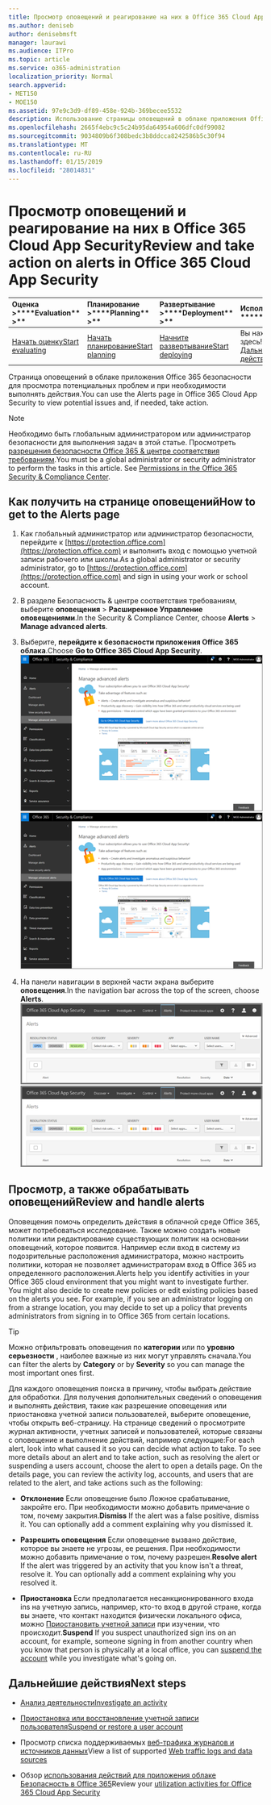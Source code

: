```yaml
---
title: Просмотр оповещений и реагирование на них в Office 365 Cloud App Security
ms.author: deniseb
author: denisebmsft
manager: laurawi
ms.audience: ITPro
ms.topic: article
ms.service: o365-administration
localization_priority: Normal
search.appverid:
- MET150
- MOE150
ms.assetid: 97e9c3d9-df89-458e-924b-369becee5532
description: Использование страницы оповещений в облаке приложения Office 365 безопасности для страница потенциальных проблем. Можно закрыть или разрешении предупреждений и при необходимости отключать учетной записи пользователя.
ms.openlocfilehash: 2665f4ebc9c5c24b95da64954a606dfc0df99082
ms.sourcegitcommit: 9034809b6f308bedc3b8ddcca8242586b5c30f94
ms.translationtype: MT
ms.contentlocale: ru-RU
ms.lasthandoff: 01/15/2019
ms.locfileid: "28014831"
---
```

# <a name="review-and-take-action-on-alerts-in-office-365-cloud-app-security"></a><span data-ttu-id="f9f6f-104">Просмотр оповещений и реагирование на них в Office 365 Cloud App Security</span><span class="sxs-lookup"><span data-stu-id="f9f6f-104">Review and take action on alerts in Office 365 Cloud App Security</span></span>
  
|<span data-ttu-id="f9f6f-105">Оценка **\>**</span><span class="sxs-lookup"><span data-stu-id="f9f6f-105">\*\*\*\*Evaluation\*\* \>\*\*</span></span>|<span data-ttu-id="f9f6f-106">Планирование **\>**</span><span class="sxs-lookup"><span data-stu-id="f9f6f-106">\*\*\*\*Planning\*\* \>\*\*</span></span>|<span data-ttu-id="f9f6f-107">Развертывание **\>**</span><span class="sxs-lookup"><span data-stu-id="f9f6f-107">\*\*\*\*Deployment\*\* \>\*\*</span></span>|<span data-ttu-id="f9f6f-108">Использование \*\*\*</span><span class="sxs-lookup"><span data-stu-id="f9f6f-108">\*\*\*\*Utilization\*\*\*\*</span></span>|
|:-----|:-----|:-----|:-----|
|[<span data-ttu-id="f9f6f-109">Начать оценку</span><span class="sxs-lookup"><span data-stu-id="f9f6f-109">Start evaluating</span></span>](office-365-cas-overview.md) <br/> |[<span data-ttu-id="f9f6f-110">Начать планирование</span><span class="sxs-lookup"><span data-stu-id="f9f6f-110">Start planning</span></span>](get-ready-for-office-365-cas.md) <br/> |[<span data-ttu-id="f9f6f-111">Начните развертывание</span><span class="sxs-lookup"><span data-stu-id="f9f6f-111">Start deploying</span></span>](turn-on-office-365-cas.md) <br/> |<span data-ttu-id="f9f6f-112">Вы находитесь здесь!</span><span class="sxs-lookup"><span data-stu-id="f9f6f-112">You are here!</span></span>  <br/> [<span data-ttu-id="f9f6f-113">Дальнейшие действия</span><span class="sxs-lookup"><span data-stu-id="f9f6f-113">Next steps</span></span>](#next-steps) <br/> |
   
<span data-ttu-id="f9f6f-114">Страница оповещений в облаке приложения Office 365 безопасности для просмотра потенциальных проблем и при необходимости выполнять действия.</span><span class="sxs-lookup"><span data-stu-id="f9f6f-114">You can use the Alerts page in Office 365 Cloud App Security to view potential issues and, if needed, take action.</span></span>
  
> [!NOTE]
> <span data-ttu-id="f9f6f-p102">Необходимо быть глобальным администратором или администратор безопасности для выполнения задач в этой статье. Просмотреть [разрешения безопасности Office 365 &amp; центре соответствия требованиям](permissions-in-the-security-and-compliance-center.md).</span><span class="sxs-lookup"><span data-stu-id="f9f6f-p102">You must be a global administrator or security administrator to perform the tasks in this article. See [Permissions in the Office 365 Security &amp; Compliance Center](permissions-in-the-security-and-compliance-center.md).</span></span> 
  
## <a name="how-to-get-to-the-alerts-page"></a><span data-ttu-id="f9f6f-117">Как получить на странице оповещений</span><span class="sxs-lookup"><span data-stu-id="f9f6f-117">How to get to the Alerts page</span></span>

1. <span data-ttu-id="f9f6f-118">Как глобальный администратор или администратор безопасности, перейдите к [https://protection.office.com](https://protection.office.com) и выполнить вход с помощью учетной записи рабочего или школы.</span><span class="sxs-lookup"><span data-stu-id="f9f6f-118">As a global administrator or security administrator, go to [https://protection.office.com](https://protection.office.com) and sign in using your work or school account.</span></span> 
    
2. <span data-ttu-id="f9f6f-119">В разделе Безопасность &amp; центре соответствия требованиям, выберите **оповещения** \> **Расширенное Управление оповещениями**.</span><span class="sxs-lookup"><span data-stu-id="f9f6f-119">In the Security &amp; Compliance Center, choose **Alerts** \> **Manage advanced alerts**.</span></span>
    
3. <span data-ttu-id="f9f6f-120">Выберите, **перейдите к безопасности приложения Office 365 облака**.</span><span class="sxs-lookup"><span data-stu-id="f9f6f-120">Choose **Go to Office 365 Cloud App Security**.</span></span><br/><span data-ttu-id="f9f6f-121">![В разделе Безопасность &amp; центре соответствия требованиям, выберите дополнительные оповещения для перехода к безопасности Office 365 облаке приложения](media/958632d4-03e3-4ade-8e22-d5509db6fca7.png)</span><span class="sxs-lookup"><span data-stu-id="f9f6f-121">![In the Security &amp; Compliance Center, choose Manage Advanced Alerts to go to Office 365 Cloud App Security](media/958632d4-03e3-4ade-8e22-d5509db6fca7.png)</span></span>
  
4. <span data-ttu-id="f9f6f-122">На панели навигации в верхней части экрана выберите **оповещения**.</span><span class="sxs-lookup"><span data-stu-id="f9f6f-122">In the navigation bar across the top of the screen, choose **Alerts**.</span></span><br/><span data-ttu-id="f9f6f-123">![На странице "оповещения" можно просмотреть оповещений, которое было запущено и любые действия, предпринятые.](media/3b53d4c9-4b13-435d-8547-8c0f9ae6b914.png)</span><span class="sxs-lookup"><span data-stu-id="f9f6f-123">![On the Alerts page, you can see alerts that were triggered and any actions taken.](media/3b53d4c9-4b13-435d-8547-8c0f9ae6b914.png)</span></span>
  
## <a name="review-and-handle-alerts"></a><span data-ttu-id="f9f6f-124">Просмотр, а также обрабатывать оповещений</span><span class="sxs-lookup"><span data-stu-id="f9f6f-124">Review and handle alerts</span></span>

<span data-ttu-id="f9f6f-p103">Оповещения помочь определить действия в облачной среде Office 365, может потребоваться исследование. Также можно создать новые политики или редактирование существующих политик на основании оповещений, которое появится. Например если вход в систему из подозрительные расположения администратора, можно настроить политики, которая не позволяет администраторам вход в Office 365 из определенного расположения.</span><span class="sxs-lookup"><span data-stu-id="f9f6f-p103">Alerts help you identify activities in your Office 365 cloud environment that you might want to investigate further. You might also decide to create new policies or edit existing policies based on the alerts you see. For example, if you see an administrator logging on from a strange location, you may decide to set up a policy that prevents administrators from signing in to Office 365 from certain locations.</span></span>
  
> [!TIP]
> <span data-ttu-id="f9f6f-128">Можно отфильтровать оповещения по **категории** или по **уровню серьезности** , наиболее важные из них могут управлять сначала.</span><span class="sxs-lookup"><span data-stu-id="f9f6f-128">You can filter the alerts by **Category** or by **Severity** so you can manage the most important ones first.</span></span> 
  
<span data-ttu-id="f9f6f-p104">Для каждого оповещения поиска в причину, чтобы выбрать действие для обработки. Для получения дополнительных сведений о оповещения и выполнять действия, такие как разрешение оповещения или приостановка учетной записи пользователей, выберите оповещение, чтобы открыть веб-страницу. На странице сведений о просмотрите журнал активности, учетных записей и пользователей, которые связаны с оповещение и выполнение действий, например следующие:</span><span class="sxs-lookup"><span data-stu-id="f9f6f-p104">For each alert, look into what caused it so you can decide what action to take. To see more details about an alert and to take action, such as resolving the alert or suspending a users account, choose the alert to open a details page. On the details page, you can review the activity log, accounts, and users that are related to the alert, and take actions such as the following:</span></span>
  
- <span data-ttu-id="f9f6f-p105">**Отклонение** Если оповещение было Ложное срабатывание, закройте его. При необходимости можно добавить примечание о том, почему закрытия.</span><span class="sxs-lookup"><span data-stu-id="f9f6f-p105">**Dismiss** If the alert was a false positive, dismiss it. You can optionally add a comment explaining why you dismissed it.</span></span> 
    
- <span data-ttu-id="f9f6f-p106">**Разрешить оповещения** Если оповещение вызвано действие, которое вы знаете не угрозы, ее решения. При необходимости можно добавить примечание о том, почему разрешен.</span><span class="sxs-lookup"><span data-stu-id="f9f6f-p106">**Resolve alert** If the alert was triggered by an activity that you know isn't a threat, resolve it. You can optionally add a comment explaining why you resolved it.</span></span> 
    
- <span data-ttu-id="f9f6f-136">**Приостановка** Если предполагается несанкционированного входа ins на учетную запись, например, кто-то вход в другой стране, когда вы знаете, что контакт находится физически локального офиса, можно [Приостановить учетной записи](suspend-or-restore-an-account-in-ocas.md) при изучении, что происходит.</span><span class="sxs-lookup"><span data-stu-id="f9f6f-136">**Suspend** If you suspect unauthorized sign ins on an account, for example, someone signing in from another country when you know that person is physically at a local office, you can [suspend the account](suspend-or-restore-an-account-in-ocas.md) while you investigate what's going on.</span></span> 
    
## <a name="next-steps"></a><span data-ttu-id="f9f6f-137">Дальнейшие действия</span><span class="sxs-lookup"><span data-stu-id="f9f6f-137">Next steps</span></span>

- [<span data-ttu-id="f9f6f-138">Анализ деятельности</span><span class="sxs-lookup"><span data-stu-id="f9f6f-138">Investigate an activity</span></span>](investigate-an-activity-in-office-365-cas.md)
    
- [<span data-ttu-id="f9f6f-139">Приостановка или восстановление учетной записи пользователя</span><span class="sxs-lookup"><span data-stu-id="f9f6f-139">Suspend or restore a user account</span></span>](suspend-or-restore-an-account-in-ocas.md)
    
- <span data-ttu-id="f9f6f-140">Просмотр списка поддерживаемых [веб-трафика журналов и источников данных](web-traffic-logs-and-data-sources-for-ocas.md)</span><span class="sxs-lookup"><span data-stu-id="f9f6f-140">View a list of supported [Web traffic logs and data sources](web-traffic-logs-and-data-sources-for-ocas.md)</span></span>
    
- <span data-ttu-id="f9f6f-141">Обзор [использования действий для приложения облаке Безопасность в Office 365](utilization-activities-for-ocas.md)</span><span class="sxs-lookup"><span data-stu-id="f9f6f-141">Review your [utilization activities for Office 365 Cloud App Security](utilization-activities-for-ocas.md)</span></span>
    

